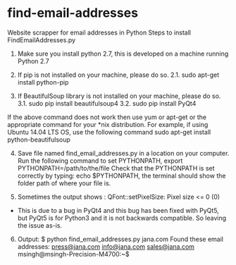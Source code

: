 # find-email-addresses
Website scrapper for email addresses in Python
Steps to install FindEmailAddresses.py

1. Make sure you install python 2.7, this is developed on a machine running Python 2.7

2. If pip is not installed on your machine, please do so.
2.1. sudo apt-get install python-pip

3. If BeautifulSoup library is not installed on your machine, please do so.
3.1. sudo pip install beautifulsoup4
3.2. sudo pip install PyQt4

If the above command does not work then use yum or apt-get or the appropriate command for your *nix distribution. For example, if using Ubuntu 14.04 LTS OS, use the following command
sudo apt-get install python-beautifulsoup

4. Save file named find_email_addresses.py in a location on your computer.
Run the following command to set PYTHONPATH, export PYTHONPATH=/path/to/the/file
Check that the PYTHONPATH is set correctly by typing: echo $PYTHONPATH, the terminal should show the folder path of where your file is.

5. Sometimes the output shows :
QFont::setPixelSize: Pixel size <= 0 (0)
- This is due to a bug in PyQt4 and this bug has been fixed with PyQt5, but PyQt5 is for Python3 and it is not backwards compatible. So leaving the issue as-is.

6. Output:
$ python find_email_addresses.py jana.com
Found these email addresses:
press@jana.com
info@jana.com
sales@jana.com
msingh@msingh-Precision-M4700:~$
